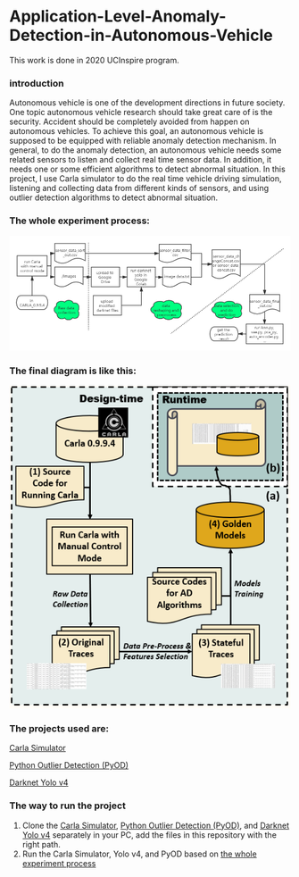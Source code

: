 # Application-Level-Anomaly-Detection-in-Autonomous-Vehicle

This work is done in 2020  UCInspire program.

### introduction
Autonomous vehicle is one of the development directions in future society. One topic autonomous vehicle research should take great care of is the security. Accident should be completely avoided from happen on autonomous vehicles. To achieve this goal, an autonomous vehicle is supposed to be equipped with reliable anomaly detection mechanism. In general, to do the anomaly detection, an autonomous vehicle needs some related sensors to listen and collect real time sensor data. In addition, it needs one or some efficient algorithms to detect abnormal situation. In this project, I use Carla simulator to do the real time vehicle driving simulation, listening and collecting data from different kinds of sensors, and using outlier detection algorithms to detect abnormal situation.

### The whole experiment process:
![The whole experiment process](./photos/Carla-experiment-process.png)

### The final diagram is like this:
![The final diagram](./photos/Carla-diagram.png)

### The projects used are:
[Carla Simulator](https://github.com/carla-simulator/carla)

[Python Outlier Detection (PyOD)](https://github.com/yzhao062/pyod)

[Darknet Yolo v4](https://github.com/AlexeyAB/darknet)

### The way to run the project
1. Clone the [Carla Simulator](https://github.com/carla-simulator/carla), [Python Outlier Detection (PyOD)](https://github.com/yzhao062/pyod), and [Darknet Yolo v4](https://github.com/AlexeyAB/darknet) separately in your PC, add the files in this repository with the right path. 
2. Run the Carla Simulator, Yolo v4, and PyOD based on [the whole experiment process](./photos/Carla-experiment-process.png) 

